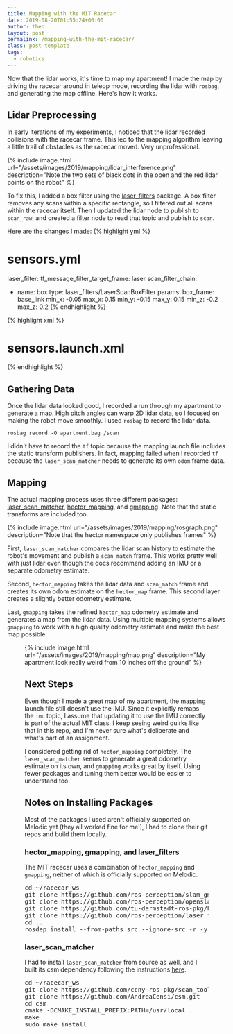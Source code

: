 ```yaml
---
title: Mapping with the MIT Racecar
date: 2019-08-20T01:55:24+00:00
author: theo
layout: post
permalink: /mapping-with-the-mit-racecar/
class: post-template
tags:
  - robotics
---
```


Now that the lidar works, it's time to map my apartment! I made the map by driving the racecar around in teleop mode, recording the lidar with `rosbag`, and generating the map offline. Here's how it works.

## Lidar Preprocessing

In early iterations of my experiments, I noticed that the lidar recorded collisions with the racecar frame.
This led to the mapping algorithm leaving a little trail of obstacles as the racecar moved. Very unprofessional.

{% include image.html
url="/assets/images/2019/mapping/lidar_interference.png"
description="Note the two sets of black dots in the open and the red lidar points on the robot" %}
<br>

To fix this, I added a box filter using the [laser_filters](https://wiki.ros.org/laser_filters) package. A box filter removes any scans within a specific rectangle, so I filtered out all scans within the racecar itself. Then I updated the lidar node to publish to `scan_raw`, and created a filter node to read that topic and publish to `scan`.

Here are the changes I made:
{% highlight yml %}
# sensors.yml
laser_filter:
  tf_message_filter_target_frame: laser
  scan_filter_chain:
  - name: box
    type: laser_filters/LaserScanBoxFilter
    params:
      box_frame: base_link
      min_x: -0.05
      max_x: 0.15
      min_y: -0.15
      max_y: 0.15
      min_z: -0.2
      max_z: 0.2
{% endhighlight %}

{% highlight xml %}
# sensors.launch.xml
<!-- laser filter -->
<node pkg="laser_filters" type="scan_to_scan_filter_chain" name="laser_filter">
    <remap from="scan" to="scan_raw" />
    <remap from="scan_filtered" to="scan" />
</node>
{% endhighlight %}

## Gathering Data

Once the lidar data looked good, I recorded a run through my apartment to generate a map. High pitch angles can warp 2D lidar data, so I focused on making the robot move smoothly. I used `rosbag` to record the lidar data.

`rosbag record -O apartment.bag /scan`

I didn't have to record the `tf` topic because the mapping launch file includes the static transform publishers. In fact, mapping failed when I recorded `tf` because the `laser_scan_matcher` needs to generate its own `odom` frame data.

## Mapping

The actual mapping process uses three different packages: [laser\_scan\_matcher](https://wiki.ros.org/laser_scan_matcher), [hector_mapping](https://wiki.ros.org/hector_mapping), and [gmapping](http://%20http//wiki.ros.org/gmapping). Note that the static transforms are included too.

{% include image.html
url="/assets/images/2019/mapping/rosgraph.png"
description="Note that the hector namespace only publishes frames"
%}
<br>

First, `laser_scan_matcher` compares the lidar scan history to estimate the robot's movement and publish a `scan_match` frame. This works pretty well with just lidar even though the docs recommend adding an IMU or a separate odometry estimate.

Second, `hector_mapping` takes the lidar data and `scan_match` frame and creates its own odom estimate on the `hector_map` frame. This second layer creates a slightly better odometry estimate.

Last, `gmapping` takes the refined `hector_map` odometry estimate and generates a map from the lidar data. Using multiple mapping systems allows `gmapping` to work with a high quality odometry estimate and make the best map possible.<figure class="wp-block-image">

{% include image.html
url="/assets/images/2019/mapping/map.png"
description="My apartment look really weird from 10 inches off the ground"
%}
<br>

## Next Steps

Even though I made a great map of my apartment, the mapping launch file still doesn't use the IMU. Since it explicitly remaps the `imu` topic, I assume that updating it to use the IMU correctly is part of the actual MIT class. I keep seeing weird quirks like that in this repo, and I'm never sure what's deliberate and what's part of an assignment.

I considered getting rid of `hector_mapping` completely. The `laser_scan_matcher` seems to generate a great odometry estimate on its own, and `gmapping` works great by itself. Using fewer packages and tuning them better would be easier to understand too.

## Notes on Installing Packages

Most of the packages I used aren't officially supported on Melodic yet (they all worked fine for me!), I had to clone their git repos and build them locally.

### hector\_mapping, gmapping, and laser\_filters

The MIT racecar uses a combination of `hector_mapping` and `gmapping`, neither of which is officially supported on Melodic.

<pre class="wp-block-preformatted">cd ~/racecar_ws
git clone https://github.com/ros-perception/slam_gmapping.git
git clone https://github.com/ros-perception/openslam_gmapping.git
git clone https://github.com/tu-darmstadt-ros-pkg/hector_slam.git
git clone https://github.com/ros-perception/laser_filters.git
cd ..
rosdep install --from-paths src --ignore-src -r -y</pre>

### laser\_scan\_matcher

I had to install `laser_scan_matcher` from source as well, and I built its csm dependency following the instructions [here](https://github.com/ccny-ros-pkg/scan_tools/issues/63).

<pre class="wp-block-preformatted">cd ~/racecar_ws
git clone https://github.com/ccny-ros-pkg/scan_tools.git
git clone https://github.com/AndreaCensi/csm.git
cd csm
cmake -DCMAKE_INSTALL_PREFIX:PATH=/usr/local . 
make 
sudo make install</pre>
